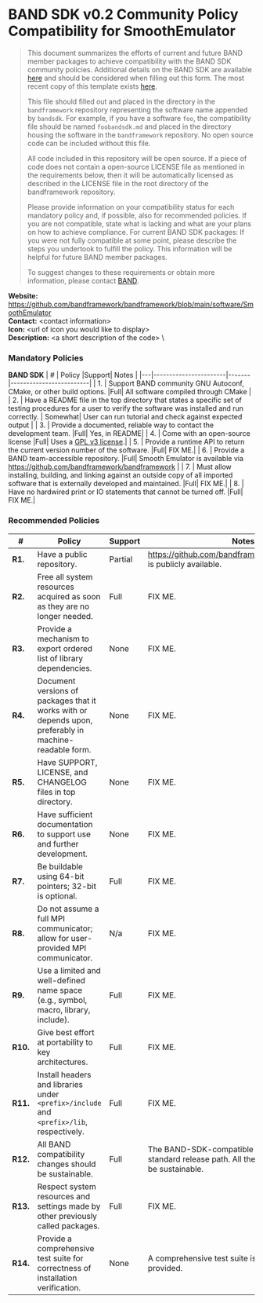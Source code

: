 # BAND SDK v0.2 Community Policy Compatibility for SmoothEmulator


> This document summarizes the efforts of current and future BAND member packages to achieve compatibility with the BAND SDK community policies.  Additional details on the BAND SDK are available [here](/resources/sdkpolicies/bandsdk.md) and should be considered when filling out this form. The most recent copy of this template exists [here](/resources/sdkpolicies/template.md).
>
> This file should filled out and placed in the directory in the `bandframework` repository representing the software name appended by `bandsdk`.  For example, if you have a software `foo`, the compatibility file should be named `foobandsdk.md` and placed in the directory housing the software in the `bandframework` repository. No open source code can be included without this file.
>
> All code included in this repository will be open source.  If a piece of code does not contain a open-source LICENSE file as mentioned in the requirements below, then it will be automatically licensed as described in the LICENSE file in the root directory of the bandframework repository.
>
> Please provide information on your compatibility status for each mandatory policy and, if possible, also for recommended policies. If you are not compatible, state what is lacking and what are your plans on how to achieve compliance. For current BAND SDK packages: If you were not fully compatible at some point, please describe the steps you undertook to fulfill the policy. This information will be helpful for future BAND member packages.
>
> To suggest changes to these requirements or obtain more information, please contact [BAND](https://bandframework.github.io/team).


**Website:** https://github.com/bandframework/bandframework/blob/main/software/SmoothEmulator \
**Contact:** \<contact information\> \
**Icon:** \<url of icon you would like to display\> \
**Description:**  \<a short description of the code\> \

### Mandatory Policies

**BAND SDK**
| # | Policy                 |Support| Notes                   |
|---|-----------------------|-------|-------------------------|
| 1. | Support BAND community GNU Autoconf, CMake, or other build options. |Full| All software compiled through CMake |
| 2. | Have a README file in the top directory that states a specific set of testing procedures for a user to verify the software was installed and run correctly. | Somewhat| User can run tutorial and check against expected output |
| 3. | Provide a documented, reliable way to contact the development team. |Full| Yes, in README|
| 4. | Come with an open-source license |Full| Uses a [GPL v3 license](LICENSE.md).|
| 5. | Provide a runtime API to return the current version number of the software. |Full| FIX ME.|
| 6. | Provide a BAND team-accessible repository. |Full| Smooth Emulator is available via https://github.com/bandframework/bandframework |
| 7. | Must allow installing, building, and linking against an outside copy of all imported software that is externally developed and maintained. |Full| FIX ME.|
| 8. |  Have no hardwired print or IO statements that cannot be turned off. |Full| FIX ME.|

### Recommended Policies

| # | Policy                 |Support| Notes                   |
|---|------------------------|-------|-------------------------|
|**R1.**| Have a public repository. |Partial| https://github.com/bandframework/bandframework is publicly available. |
|**R2.**| Free all system resources acquired as soon as they are no longer needed. |Full| FIX ME. |
|**R3.**| Provide a mechanism to export ordered list of library dependencies. |None| FIX ME. |
|**R4.**| Document versions of packages that it works with or depends upon, preferably in machine-readable form.  |None| FIX ME. |
|**R5.**| Have SUPPORT, LICENSE, and CHANGELOG files in top directory.  |None| FIX ME. |
|**R6.**| Have sufficient documentation to support use and further development.  |None| FIX ME. |
|**R7.**| Be buildable using 64-bit pointers; 32-bit is optional. |Full| FIX ME.|
|**R8.**| Do not assume a full MPI communicator; allow for user-provided MPI communicator. |N/a| FIX ME. |
|**R9.**| Use a limited and well-defined name space (e.g., symbol, macro, library, include). |Full| FIX ME.|
|**R10.**| Give best effort at portability to key architectures. |Full| FIX ME.|
|**R11.**| Install headers and libraries under `<prefix>/include` and `<prefix>/lib`, respectively. |Full| FIX ME.|
|**R12.**| All BAND compatibility changes should be sustainable. |Full| The BAND-SDK-compatible package is in the standard release path. All the changes here should be sustainable.|
|**R13.**| Respect system resources and settings made by other previously called packages. |Full| FIX ME.|
|**R14.**| Provide a comprehensive test suite for correctness of installation verification. |None| A comprehensive test suite is not currently provided.|
